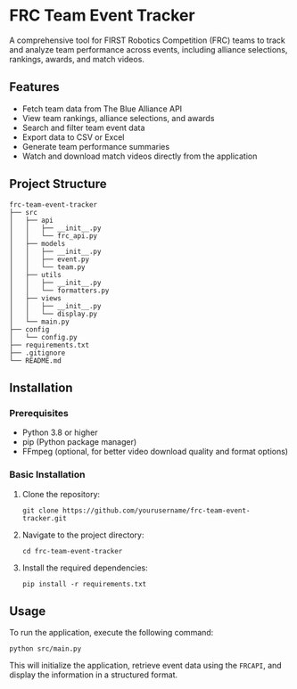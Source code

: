 # FRC Team Event Tracker

A comprehensive tool for FIRST Robotics Competition (FRC) teams to track and analyze team performance across events, including alliance selections, rankings, awards, and match videos.

## Features

- Fetch team data from The Blue Alliance API
- View team rankings, alliance selections, and awards
- Search and filter team event data
- Export data to CSV or Excel
- Generate team performance summaries
- Watch and download match videos directly from the application

## Project Structure

```
frc-team-event-tracker
├── src
│   ├── api
│   │   ├── __init__.py
│   │   └── frc_api.py
│   ├── models
│   │   ├── __init__.py
│   │   ├── event.py
│   │   └── team.py
│   ├── utils
│   │   ├── __init__.py
│   │   └── formatters.py
│   ├── views
│   │   ├── __init__.py
│   │   └── display.py
│   └── main.py
├── config
│   └── config.py
├── requirements.txt
├── .gitignore
└── README.md
```

## Installation

### Prerequisites

- Python 3.8 or higher
- pip (Python package manager)
- FFmpeg (optional, for better video download quality and format options)

### Basic Installation

1. Clone the repository:
   ```
   git clone https://github.com/yourusername/frc-team-event-tracker.git
   ```
2. Navigate to the project directory:
   ```
   cd frc-team-event-tracker
   ```
3. Install the required dependencies:
   ```
   pip install -r requirements.txt
   ```

## Usage

To run the application, execute the following command:
```
python src/main.py
```

This will initialize the application, retrieve event data using the `FRCAPI`, and display the information in a structured format.